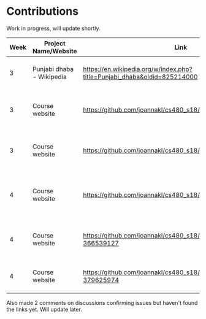# Contributions
Work in progress, will update shortly.

| Week | Project Name/Website | Link | Description | Type |
|------|----------------------|------|-------------|------|
| 3 | Punjabi dhaba - Wikipedia | https://en.wikipedia.org/w/index.php?title=Punjabi_dhaba&oldid=825214000 | Updated some missing links. | Wikipedia |
| 3 | Course website | https://github.com/joannakl/cs480_s18/issues/25 | Missing Piazza button (posted issue) | Course website |
| 3 | Course website | https://github.com/joannakl/cs480_s18/issues/22 | Claimed missing image issue (claimed issue) | Course website |
| 4 | Course website | https://github.com/joannakl/cs480_s18/pull/78 | Pull Request for missing image issue (pull request) | Course website |
| 4 | Course website | https://github.com/joannakl/cs480_s18/issues/25#issuecomment-366539127 | Comment regarding reopening a closed issue. | Course website |
| 4 | Course website | https://github.com/joannakl/cs480_s18/issues/25#issuecomment-379625974 | Comment regarding mislabeled issue. | Course website |

Also made 2 comments on discussions confirming issues but haven't found the links yet. Will update later.
